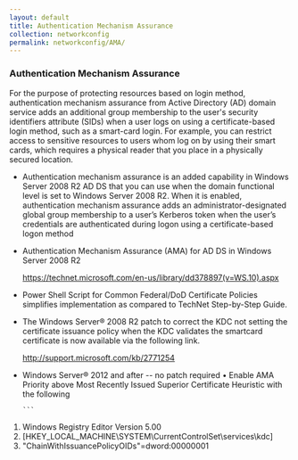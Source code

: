 ```yaml
---
layout: default
title: Authentication Mechanism Assurance
collection: networkconfig
permalink: networkconfig/AMA/
---
```


### Authentication Mechanism Assurance

For the purpose of protecting resources based on login method, authentication mechanism assurance from Active Directory (AD) 
domain service adds an additional group membership to the user's security identifiers attribute (SIDs) 
when a user logs on using a certificate-based login method, such as a smart-card login. For example, you can restrict access 
to sensitive resources to users whom log on by using their smart cards, which requires a physical reader that you place 
in a physically secured location.

* Authentication mechanism assurance is an added capability in Windows Server 2008 R2 AD DS that you can use 
when the domain functional level is set to Windows Server 2008 R2. When it is enabled, authentication mechanism assurance adds 
an administrator-designated global group membership to a user’s Kerberos token when the user’s credentials are authenticated 
during logon using a certificate-based logon method

* Authentication Mechanism Assurance (AMA)  for AD DS in Windows Server 2008 R2 

    https://technet.microsoft.com/en-us/library/dd378897(v=WS.10).aspx


* Power Shell Script for Common Federal/DoD Certificate Policies simplifies implementation as compared to TechNet Step-by-Step Guide.

* The Windows Server® 2008 R2 patch to correct the KDC not setting the certificate issuance policy when the KDC validates 
the smartcard certificate is now available via the following link. 

    http://support.microsoft.com/kb/2771254 

* Windows Server® 2012 and after -- no patch required • Enable AMA Priority above  Most Recently Issued Superior Certificate Heuristic
with the following 

      ```
      
1.  Windows Registry Editor Version 5.00 
2.  [HKEY_LOCAL_MACHINE\SYSTEM\CurrentControlSet\services\kdc]
3.  "ChainWithIssuancePolicyOIDs"=dword:00000001
      ```
